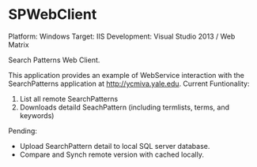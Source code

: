 # SPWebClient
Platform: Windows
Target: IIS
Development: Visual Studio 2013 / Web Matrix

Search Patterns Web Client.

This application provides an example of WebService interaction with the SearchPatterns application at http://ycmiva.yale.edu.
Current Funtionality:
1. List all remote SearchPatterns
2. Downloads detaild SeachPattern (including termlists, terms, and keywords)

Pending:
- Upload SearchPattern detail to local SQL server database.
- Compare and Synch remote version with cached locally.



